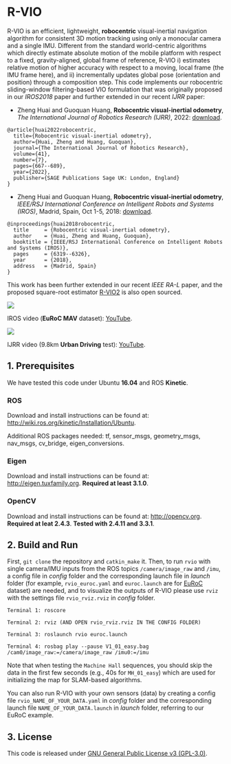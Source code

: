 # R-VIO

R-VIO is an efficient, lightweight, **robocentric** visual-inertial navigation algorithm for consistent 3D motion tracking using only a monocular camera and a single IMU. Different from the standard world-centric algorithms which directly estimate absolute motion of the mobile platform with respect to a fixed, gravity-aligned, global frame of reference, R-VIO i) estimates relative motion of higher accuracy with respect to a moving, local frame (the IMU frame here), and ii) incrementally updates global pose (orientation and position) through a composition step. This code implements our robocentric sliding-window filtering-based VIO formulation that was originally proposed in our *IROS2018* paper and further extended in our recent *IJRR* paper:

- Zheng Huai and Guoquan Huang, **Robocentric visual-inertial odometry**, *The International Journal of Robotics Research (IJRR)*, 2022: [download](https://journals.sagepub.com/doi/10.1177/0278364919853361).

```
@article{huai2022robocentric,
  title={Robocentric visual-inertial odometry},
  author={Huai, Zheng and Huang, Guoquan},
  journal={The International Journal of Robotics Research},
  volume={41},
  number={7},
  pages={667--689},
  year={2022},
  publisher={SAGE Publications Sage UK: London, England}
}
```

- Zheng Huai and Guoquan Huang, **Robocentric visual-inertial odometry**, *IEEE/RSJ International Conference on Intelligent Robots and Systems (IROS)*, Madrid, Spain, Oct 1-5, 2018: [download](https://ieeexplore.ieee.org/document/8593643).

```
@inproceedings{huai2018robocentric,
  title     = {Robocentric visual-inertial odometry},
  author    = {Huai, Zheng and Huang, Guoquan},
  booktitle = {IEEE/RSJ International Conference on Intelligent Robots and Systems (IROS)},
  pages     = {6319--6326},
  year      = {2018},
  address   = {Madrid, Spain}
}
```

This work has been further extended in our recent *IEEE RA-L* paper, and the proposed square-root estimator [R-VIO2](https://github.com/rpng/R-VIO2) is also open sourced.

![](https://media.giphy.com/media/RMecOYlfxEcy4T8JdS/giphy.gif)

IROS video (**EuRoC MAV** dataset): [YouTube](https://www.youtube.com/watch?v=UtiZ0EKa55M).

![](rvio.gif)

IJRR video (9.8km **Urban Driving** test): [YouTube](https://www.youtube.com/watch?v=l9IC2ddBEYQ).

## 1. Prerequisites

We have tested this code under Ubuntu **16.04** and ROS **Kinetic**.

### ROS
Download and install instructions can be found at: http://wiki.ros.org/kinetic/Installation/Ubuntu.

Additional ROS packages needed: tf, sensor_msgs, geometry_msgs, nav_msgs, cv_bridge, eigen_conversions.

### Eigen
Download and install instructions can be found at: http://eigen.tuxfamily.org. **Required at least 3.1.0**.

### OpenCV
Download and install instructions can be found at: http://opencv.org. **Required at leat 2.4.3**. **Tested with 2.4.11 and 3.3.1**.

## 2. Build and Run
First, `git clone` the repository and `catkin_make` it. Then, to run `rvio` with single camera/IMU inputs from the ROS topics `/camera/image_raw` and `/imu`, a config file in *config* folder and the corresponding launch file in *launch* folder (for example, `rvio_euroc.yaml` and `euroc.launch` are for [EuRoC](https://projects.asl.ethz.ch/datasets/doku.php?id=kmavvisualinertialdatasets) dataset) are needed, and to visualize the outputs of R-VIO please use `rviz` with the settings file `rvio_rviz.rviz` in *config* folder.
  ```
  Terminal 1: roscore
  ```
  ```
  Terminal 2: rviz (AND OPEN rvio_rviz.rviz IN THE CONFIG FOLDER)
  ```
  ```
  Terminal 3: roslaunch rvio euroc.launch
  ```
  ```
  Terminal 4: rosbag play --pause V1_01_easy.bag /cam0/image_raw:=/camera/image_raw /imu0:=/imu
  ```

Note that when testing the `Machine Hall` sequences, you should skip the data in the first few seconds (e.g., 40s for `MH_01_easy`) which are used for initializing the map for SLAM-based algorithms.

You can also run R-VIO with your own sensors (data) by creating a config file `rvio_NAME_OF_YOUR_DATA.yaml` in *config* folder and the corresponding launch file `NAME_OF_YOUR_DATA.launch` in *launch* folder, referring to our EuRoC example.

## 3. License

This code is released under [GNU General Public License v3 (GPL-3.0)](https://www.gnu.org/licenses/gpl-3.0.en.html).
